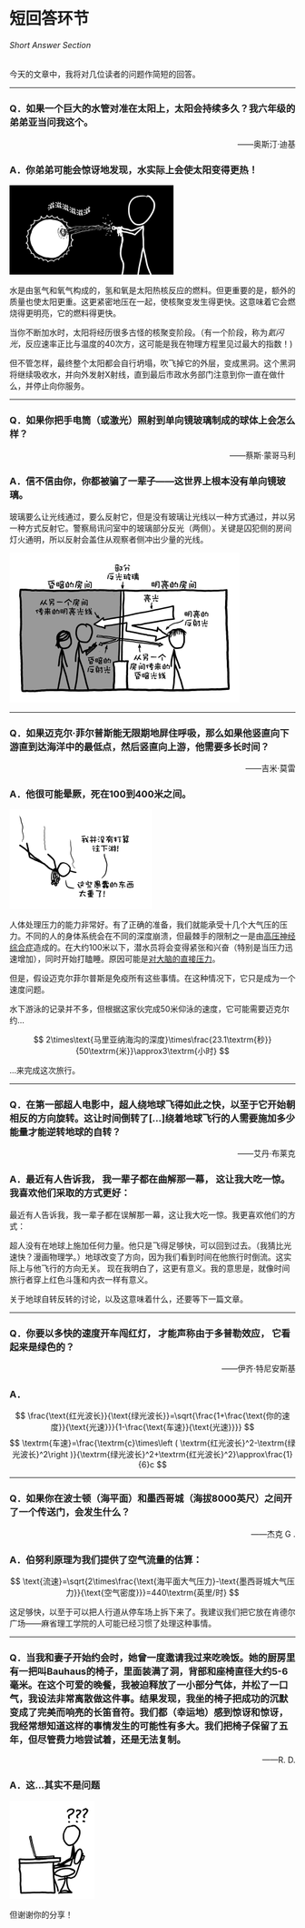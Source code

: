 # 短回答环节
###### Short Answer Section
今天的文章中，我将对几位读者的问题作简短的回答。

***

### Q．如果一个巨大的水管对准在太阳上，太阳会持续多久？我六年级的弟弟亚当问我这个。
<p align="right">——奥斯汀·迪基</p>

### A．你弟弟可能会惊讶地发现，水实际上会使太阳变得更热！

![奥斯汀的六年级弟弟亚当给太阳浇水](./imgs/SS-1.png)

水是由氢气和氧气构成的，氢和氧是太阳热核反应的燃料。但更重要的是，额外的质量也使太阳更重。这更紧密地压在一起，使核聚变发生得更快。这意味着它会燃烧得更明亮，它的燃料得更快。

当你不断加水时，太阳将经历很多古怪的核聚变阶段。（有一个阶段，称为*氦闪光*，反应速率正比与温度的40次方，这可能是我在物理方程里见过最大的指数！)

但不管怎样，最终整个太阳都会自行坍塌，吹飞掉它的外层，变成黑洞。这个黑洞将继续吸收水，并向外发射X射线，直到最后市政水务部门注意到你一直在做什么，并停止向你服务。

***
### Q．如果你把手电筒（或激光）照射到单向镜玻璃制成的球体上会怎么样？
<p align="right">——蔡斯·蒙哥马利</p>

### A．信不信由你，你都被骗了一辈子——这世界上根本没有单向镜玻璃。
玻璃要么让光线通过，要么反射它，但是没有玻璃让光线以一种方式通过，并以另一种方式反射它。警察局讯问室中的玻璃部分反光（两侧）。关键是囚犯侧的房间灯火通明，所以反射会盖住从观察者侧冲出少量的光线。

![黑暗房间里的两个人透过单向玻璃看光明房间里的一个人](./imgs/SS-2.png)

***
### Q．如果迈克尔·菲尔普斯能无限期地屏住呼吸，那么如果他竖直向下游直到达海洋中的最低点，然后竖直向上游，他需要多长时间？
<p align="right">——吉米·莫雷</p>

### A．他很可能晕厥，死在100到400米之间。

![迈克尔·菲尔普斯无法向上游，因为他的金牌太重了](./imgs/SS-3.png)

人体处理压力的能力非常好。有了正确的准备，我们就能承受十几个大气压的压力。不同的人的身体系统会在不同的深度崩溃，但最棘手的限制之一是由[高压神经综合症](http://archive.rubicon-foundation.org/xmlui/handle/123456789/2661)造成的。在大约100米以下，潜水员将会变得紧张和兴奋（特别是当压力迅速增加），同时开始打瞌睡。原因可能是[对大脑的直接压力](http://jn.physiology.org/content/92/6/3309.full.pdf)。

但是，假设迈克尔菲尔普斯是免疫所有这些事情。在这种情况下，它只是成为一个速度问题。

水下游泳的记录并不多，但根据这家伙完成50米仰泳的速度，它可能需要迈克尔约...

$$
2\times\text{马里亚纳海沟的深度}\times\frac{23.1\textrm{秒}}{50\textrm{米}}\approx3\textrm{小时}
$$

...来完成这次旅行。

***
### Q．在第一部超人电影中，超人绕地球飞得如此之快，以至于它开始朝相反的方向旋转。这让时间倒转了[…]绕着地球飞行的人需要施加多少能量才能逆转地球的自转？
<p align="right">——艾丹·布莱克</p>

### A．最近有人告诉我， 我一辈子都在曲解那一幕， 这让我大吃一惊。我喜欢他们采取的方式更好：

最近有人告诉我，我一辈子都在误解那一幕，这让我大吃一惊。我更喜欢他们的方式：

超人没有在地球上施加任何力量。他只是飞得足够快，可以回到过去。（我猜比光速快？漫画物理学。）地球改变了方向，因为我们看到时间在他旅行时倒流。这实际上与他飞行的方向无关。
现在我明白了，这更有意义。我的意思是，就像时间旅行者穿上红色斗篷和内衣一样有意义。

关于地球自转反转的讨论，以及这意味着什么，还要等下一篇文章。

***
### Q．你要以多快的速度开车闯红灯， 才能声称由于多普勒效应， 它看起来是绿色的？
<p align="right">——伊齐·特尼安斯基</p>

### A．
$$
\frac{\text{红光波长}}{\text{绿光波长}}=\sqrt{\frac{1+\frac{\text{你的速度}}{\text{光速}}}{1-\frac{\text{车速}}{\text{光速}}}}
$$
$$
\textrm{车速}=\frac{\textrm{c}\times\left ( \textrm{红光波长}^2-\textrm{绿光波长}^2\right )}{\textrm{绿光波长}^2+\textrm{红光波长}^2}\approx\frac{1}{6}c
$$

***
### Q．如果你在波士顿（海平面）和墨西哥城（海拔8000英尺）之间开了一个传送门，会发生什么？
<p align="right">——杰克 G .</p>

### A．伯努利原理为我们提供了空气流量的估算：
$$
\text{流速}=\sqrt{2\times\frac{\text{海平面大气压力}-\text{墨西哥城大气压力}}{\text{空气密度}}}=440\textrm{英里/时}
$$

这足够快，以至于可以把人行道从停车场上拆下来了。我建议我们把它放在肯德尔广场——麻省理工学院的人可能已经习惯了处理这种事情。

***
### Q．当我和妻子开始约会时，她曾一度邀请我过来吃晚饭。她的厨房里有一把叫Bauhaus的椅子，里面装满了洞，背部和座椅直径大约5-6毫米。在这个可爱的晚餐，我被迫释放了一小部分气体，并松了一口气，我设法非常离散做这件事。结果发现，我坐的椅子把成功的沉默变成了完美而响亮的长笛音符。我们都（幸运地）感到惊讶和惊讶，我经常想知道这样的事情发生的可能性有多大。我们把椅子保留了五年，但尽管费力地尝试着，还是无法复制。
<p align="right">——R. D.</p>

### A．这...其实不是问题
![我不知道这些话是怎么出现在我的屏幕上的](./imgs/SS-4.png)

但谢谢你的分享！
